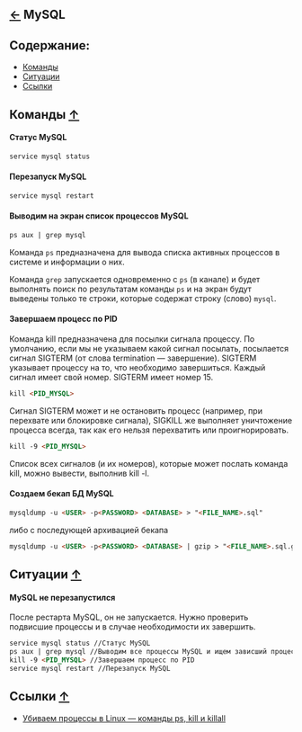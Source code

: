 [&larr;](readme.md "Шпаргалка") MySQL
--------------------------------------

## <a name="content"></a> Содержание:
- [Команды](#commands)
- [Ситуации](#situations)
- [Ссылки](#links)

## <a name="commands"></a> Команды [&uarr;](#content)

#### Статус MySQL
```markdown
service mysql status
```

#### Перезапуск MySQL
```markdown
service mysql restart
```

#### Выводим на экран список процессов MySQL
```markdown
ps aux | grep mysql
```
Команда `ps` предназначена для вывода списка активных процессов в системе и информации о них. 

Команда `grep` запускается одновременно с `ps` (в канале) и будет выполнять поиск по результатам команды `ps` и на экран будут выведены только те строки, которые содержат строку (слово) `mysql`.

#### Завершаем процесс по PID
Команда kill предназначена для посылки сигнала процессу. По умолчанию, если мы не указываем какой сигнал посылать, посылается сигнал SIGTERM (от слова termination — завершение). SIGTERM указывает процессу на то, что необходимо завершиться. Каждый сигнал имеет свой номер. SIGTERM имеет номер 15.
```markdown
kill <PID_MYSQL>
```
Сигнал SIGTERM может и не остановить процесс (например, при перехвате или блокировке сигнала), SIGKILL же выполняет уничтожение процесса всегда, так как его нельзя перехватить или проигнорировать.
```markdown
kill -9 <PID_MYSQL>
```
Список всех сигналов (и их номеров), которые может послать команда kill, можно вывести, выполнив kill -l.

#### Создаем бекап БД MySQL
```markdown
mysqldump -u <USER> -p<PASSWORD> <DATABASE> > "<FILE_NAME>.sql"
```
либо с последующей архивацией бекапа
```markdown
mysqldump -u <USER> -p<PASSWORD> <DATABASE> | gzip > "<FILE_NAME>.sql.gz"
```

## <a name="situations"></a> Ситуации [&uarr;](#content)

#### MySQL не перезапустился
После рестарта MySQL, он не запускается. Нужно проверить подвисшие процессы и в случае необходимости их завершить.
```markdown
service mysql status //Статус MySQL
ps aux | grep mysql //Выводим все процессы MySQL и ищем зависший процесс по PID
kill -9 <PID_MYSQL> //Завершаем процесс по PID
service mysql restart //Перезапуск MySQL
```

## <a name="links"></a> Ссылки [&uarr;](#content)

- [Убиваем процессы в Linux — команды ps, kill и killall](https://pingvinus.ru/note/ps-kill-killall)